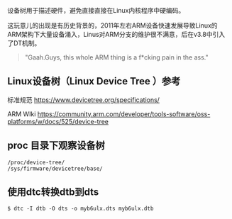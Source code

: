 

设备树用于描述硬件，避免直接直接在Linux内核程序中硬编码。

这玩意儿的出现是有历史背景的，2011年左右ARM设备快速发展导致Linux的ARM架构下大量设备涌入，Linus对ARM分支的维护很不满意，后在v3.8中引入了DT机制。

> "Gaah.Guys, this whole ARM thing is a f*cking pain in the ass."




## Linux设备树（Linux Device Tree ）参考

标准规范 https://www.devicetree.org/specifications/

ARM WIki  https://community.arm.com/developer/tools-software/oss-platforms/w/docs/525/device-tree





## proc 目录下观察设备树

```
/proc/device-tree/
/sys/firmware/devicetree/base/
```





## 使用dtc转换dtb到dts

```
$ dtc -I dtb -O dts -o myb6ulx.dts myb6ulx.dtb
```



